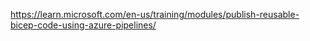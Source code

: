 https://learn.microsoft.com/en-us/training/modules/publish-reusable-bicep-code-using-azure-pipelines/